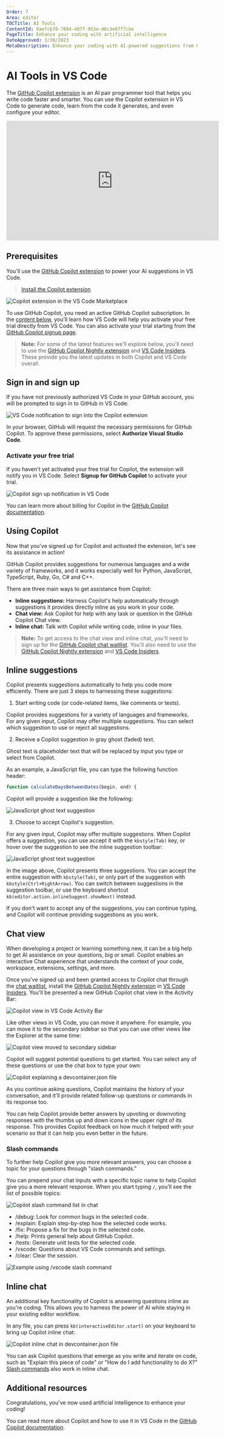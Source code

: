 ```yaml
---
Order: 7
Area: editor
TOCTitle: AI Tools
ContentId: 0aefcb70-7884-487f-953e-46c3e07f7cbe
PageTitle: Enhance your coding with artificial intelligence
DateApproved: 3/30/2023
MetaDescription: Enhance your coding with AI-powered suggestions from GitHub Copilot in Visual Studio Code.
---
```

# AI Tools in VS Code

The [GitHub Copilot extension](https://marketplace.visualstudio.com/items?itemName=GitHub.copilot) is an AI pair programmer tool that helps you write code faster and smarter. You can use the Copilot extension in VS Code to generate code, learn from the code it generates, and even configure your editor.

<iframe width="560" height="315" src="https://www.youtube.com/embed/Fi3AJZZregI" title="Get Started with the Future of Coding: GitHub Copilot" frameborder="0" allow="accelerometer; autoplay; clipboard-write; encrypted-media; gyroscope; picture-in-picture" allowfullscreen></iframe>

## Prerequisites

You'll use the [GitHub Copilot extension](https://marketplace.visualstudio.com/items?itemName=GitHub.copilot) to power your AI suggestions in VS Code.

> <a class="install-extension-btn" href="vscode:extension/GitHub.copilot">Install the Copilot extension</a>

![Copilot extension in the VS Code Marketplace](images/artificial-intelligence/copilot-extension.png)

To use GitHub Copilot, you need an active GitHub Copilot subscription. In the [content below](#activate-your-free-trial), you'll learn how VS Code will help you activate your free trial directly from VS Code. You can also activate your trial starting from the [GitHub Copilot signup page](https://github.com/github-copilot/signup).

> **Note:** For some of the latest features we'll explore below, you'll need to use the [GitHub Copilot Nightly extension](https://marketplace.visualstudio.com/items?itemName=GitHub.copilot-nightly) and [VS Code Insiders](https://code.visualstudio.com/insiders/). These provide you the latest updates in both Copilot and VS Code overall.

## Sign in and sign up

If you have not previously authorized VS Code in your GitHub account, you will be prompted to sign in to GitHub in VS Code:

![VS Code notification to sign into the Copilot extension](images/artificial-intelligence/copilot-auth-toast.png)

In your browser, GitHub will request the necessary permissions for GitHub Copilot. To approve these permissions, select **Authorize Visual Studio Code**.

### Activate your free trial

If you haven't yet activated your free trial for Copilot, the extension will notify you in VS Code. Select **Signup for GitHub Copilot** to activate your trial.

![Copilot sign up notification in VS Code](images/artificial-intelligence/copilot-access-toast.png)

You can learn more about billing for Copilot in the [GitHub Copilot documentation](https://docs.github.com/billing/managing-billing-for-github-copilot/about-billing-for-github-copilot).

## Using Copilot

Now that you've signed up for Copilot and activated the extension, let's see its assistance in action!

GitHub Copilot provides suggestions for numerous languages and a wide variety of frameworks, and it works especially well for Python, JavaScript, TypeScript, Ruby, Go, C# and C++.

There are three main ways to get assistance from Copilot:

* **Inline suggestions:** Harness Copilot's help automatically through suggestions it provides directly inline as you work in your code.
* **Chat view:** Ask Copilot for help with any task or question in the GitHub Copilot Chat view.
* **Inline chat:** Talk with Copilot while writing code, inline in your files.

> **Note:** To get access to the chat view and inline chat, you'll need to sign up for the [GitHub Copilot chat waitlist](https://github.com/github-copilot/chat_waitlist_signup/join). You'll also need to use the [GitHub Copilot Nightly extension](https://marketplace.visualstudio.com/items?itemName=GitHub.copilot-nightly) and [VS Code Insiders](https://code.visualstudio.com/insiders/).

## Inline suggestions

Copilot presents suggestions automatically to help you code more efficiently. There are just 3 steps to harnessing these suggestions:

1. Start writing code (or code-related items, like comments or tests).

Copilot provides suggestions for a variety of languages and frameworks. For any given input, Copilot may offer multiple suggestions. You can select which suggestion to use or reject all suggestions.

2. Receive a Copilot suggestion in gray ghost (faded) text.

Ghost text is placeholder text that will be replaced by input you type or select from Copilot.

As an example, a JavaScript file, you can type the following function header:

```js
function calculateDaysBetweenDates(begin, end) {
```

Copilot will provide a suggestion like the following:

![JavaScript ghost text suggestion](images/artificial-intelligence/js-suggest.png)

3. Choose to accept Copilot's suggestion.

For any given input, Copilot may offer multiple suggestions. When Copilot offers a suggestion, you can use accept it with the `kbstyle(Tab)` key, or hover over the suggestion to see the inline suggestion toolbar:

![JavaScript ghost text suggestion](images/artificial-intelligence/copilot-hover-highlight.png)

In the image above, Copilot presents three suggestions. You can accept the entire suggestion with `kbstyle(Tab)`, or only part of the suggestion with `kbstyle(Ctrl+RightArrow)`. You can switch between suggestions in the suggestion toolbar, or use the keyboard shortcut `kb(editor.action.inlineSuggest.showNext)` instead.

If you don't want to accept any of the suggestions, you can continue typing, and Copilot will continue providing suggestions as you work.

## Chat view

When developing a project or learning something new, it can be a big help to get AI assistance on your questions, big or small. Copilot enables an interactive Chat experience that understands the context of your code, workspace, extensions, settings, and more.

Once you've signed up and been granted access to Copilot chat through the [chat waitlist](https://github.com/github-copilot/chat_waitlist_signup/join), install the [GitHub Copilot Nightly extension](https://marketplace.visualstudio.com/items?itemName=GitHub.copilot-nightly) in [VS Code Insiders](https://code.visualstudio.com/insiders/). You'll be presented a new GitHub Copilot chat view in the Activity Bar:

![Copilot view in VS Code Activity Bar](images/artificial-intelligence/copilot-view.png)

Like other views in VS Code, you can move it anywhere. For example, you can move it to the secondary sidebar so that you can use other views like the Explorer at the same time:

![Copilot view moved to secondary sidebar](images/artificial-intelligence/secondary-sidebar.png)

Copilot will suggest potential questions to get started. You can select any of these questions or use the chat box to type your own:

![Copilot explaining a devcontainer.json file](images/artificial-intelligence/devcontainer-explain.png)

As you continue asking questions, Copilot maintains the history of your conversation, and it'll provide related follow-up questions or commands in its response too.

You can help Copilot provide better answers by upvoting or downvoting responses with the thumbs up and down icons in the upper right of its response. This provides Copilot feedback on how much it helped with your scenario so that it can help you even better in the future.

### Slash commands

To further help Copilot give you more relevant answers, you can choose a topic for your questions through "slash commands."

You can prepend your chat inputs with a specific topic name to help Copilot give you a more relevant response. When you start typing `/`, you’ll see the list of possible topics:

![Copilot slash command list in chat](images/artificial-intelligence/slash-commands.png)

* /debug: Look for common bugs in the selected code.
* /explain: Explain step-by-step how the selected code works.
* /fix: Propose a fix for the bugs in the selected code.
* /help: Prints general help about GitHub Copilot.
* /tests: Generate unit tests for the selected code.
* /vscode: Questions about VS Code commands and settings.
* /clear: Clear the session.

![Example using /vscode slash command](images/artificial-intelligence/slash-commands-example.png)

## Inline chat

An additional key functionality of Copilot is answering questions inline as you're coding. This allows you to harness the power of AI while staying in your existing editor workflow.

In any file, you can press `kb(interactiveEditor.start)` on your keyboard to bring up Copilot inline chat:

![Copilot inline chat in devcontainer.json file](images/artificial-intelligence/inline-chat.png)

You can ask Copilot questions that emerge as you write and iterate on code, such as "Explain this piece of code" or "How do I add functionality to do X?" [Slash commands](#slash-commands) also work in inline chat.

## Additional resources

Congratulations, you've now used artificial intelligence to enhance your coding!

You can read more about Copilot and how to use it in VS Code in the [GitHub Copilot documentation](https://docs.github.com/copilot/getting-started-with-github-copilot/getting-started-with-github-copilot-in-visual-studio-code).
